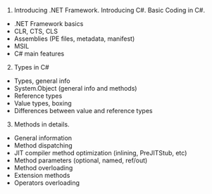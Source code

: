 1.	Introducing .NET Framework. Introducing C#. Basic Coding in C#.
-	.NET Framework basics
-	CLR, CTS, CLS
-	Assemblies (PE files, metadata, manifest)
-	MSIL
-	C# main features
2. Types in C#
-	Types, general info
-	System.Object (general info and methods)
-	Reference types
-	Value types, boxing
-	Differences between value and reference types
3. Methods in details.
-	General information
-	Method dispatching
-	JIT compiler method optimization (inlining, PreJITStub, etc)
-	Method parameters (optional, named, ref/out)
-	Method overloading
-	Extension methods
-	Operators overloading
